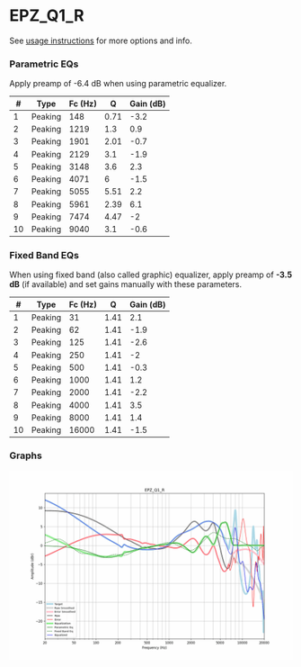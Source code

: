 # EPZ_Q1_R
See [usage instructions](https://github.com/jaakkopasanen/AutoEq#usage) for more options and info.

### Parametric EQs
Apply preamp of -6.4 dB when using parametric equalizer.

|   # | Type    |   Fc (Hz) |    Q |   Gain (dB) |
|-----|---------|-----------|------|-------------|
|   1 | Peaking |       148 | 0.71 |        -3.2 |
|   2 | Peaking |      1219 | 1.3  |         0.9 |
|   3 | Peaking |      1901 | 2.01 |        -0.7 |
|   4 | Peaking |      2129 | 3.1  |        -1.9 |
|   5 | Peaking |      3148 | 3.6  |         2.3 |
|   6 | Peaking |      4071 | 6    |        -1.5 |
|   7 | Peaking |      5055 | 5.51 |         2.2 |
|   8 | Peaking |      5961 | 2.39 |         6.1 |
|   9 | Peaking |      7474 | 4.47 |        -2   |
|  10 | Peaking |      9040 | 3.1  |        -0.6 |

### Fixed Band EQs
When using fixed band (also called graphic) equalizer, apply preamp of **-3.5 dB** (if available) and set gains manually with these parameters.

|   # | Type    |   Fc (Hz) |    Q |   Gain (dB) |
|-----|---------|-----------|------|-------------|
|   1 | Peaking |        31 | 1.41 |         2.1 |
|   2 | Peaking |        62 | 1.41 |        -1.9 |
|   3 | Peaking |       125 | 1.41 |        -2.6 |
|   4 | Peaking |       250 | 1.41 |        -2   |
|   5 | Peaking |       500 | 1.41 |        -0.3 |
|   6 | Peaking |      1000 | 1.41 |         1.2 |
|   7 | Peaking |      2000 | 1.41 |        -2.2 |
|   8 | Peaking |      4000 | 1.41 |         3.5 |
|   9 | Peaking |      8000 | 1.41 |         1.4 |
|  10 | Peaking |     16000 | 1.41 |        -1.5 |

### Graphs
![](./EPZ_Q1_R.png)
